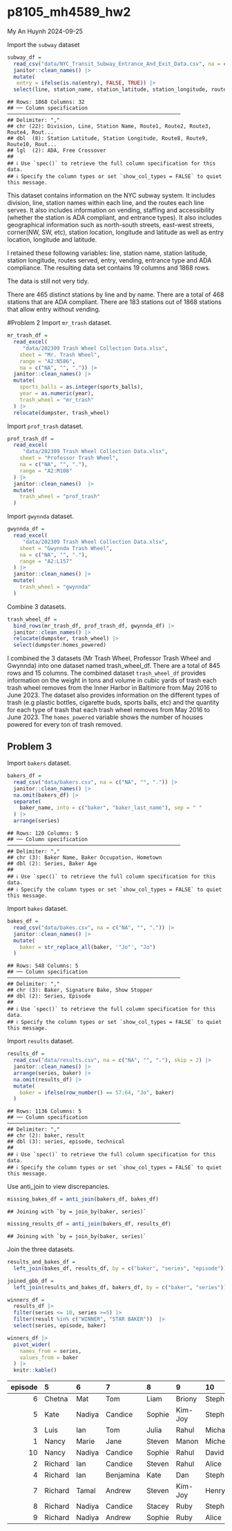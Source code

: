 p8105_mh4589_hw2
================
My An Huynh
2024-09-25

Import the `subway` dataset

``` r
subway_df = 
  read_csv("data/NYC_Transit_Subway_Entrance_And_Exit_Data.csv", na = c("NA", "", ".")) |>
  janitor::clean_names() |> 
  mutate( 
   entry = ifelse(is.na(entry), FALSE, TRUE)) |> 
  select(line, station_name, station_latitude, station_longitude, route1:route11, entry, vending, entrance_type, ada) 
```

    ## Rows: 1868 Columns: 32
    ## ── Column specification ────────────────────────────────────────────────────────
    ## Delimiter: ","
    ## chr (22): Division, Line, Station Name, Route1, Route2, Route3, Route4, Rout...
    ## dbl  (8): Station Latitude, Station Longitude, Route8, Route9, Route10, Rout...
    ## lgl  (2): ADA, Free Crossover
    ## 
    ## ℹ Use `spec()` to retrieve the full column specification for this data.
    ## ℹ Specify the column types or set `show_col_types = FALSE` to quiet this message.

This dataset contains information on the NYC subway system. It includes
division, line, station names within each line, and the routes each line
serves. It also includes information on vending, staffing and
accessibility (whether the station is ADA compliant, and entrance
types). It also includes geographical information such as north-south
streets, east-west streets, corner(NW, SW, etc), station location,
longitude and latitude as well as entry location, longitude and
latitude.

I retained these following variables: line, station name, station
latitude, station longitude, routes served, entry, vending, entrance
type and ADA compliance. The resulting data set contains 19 columns and
1868 rows.

The data is still not very tidy.

There are 465 distinct stations by line and by name. There are a total
of 468 stations that are ADA compliant. There are 183 stations out of
1868 stations that allow entry without vending.

\#Problem 2 Import `mr_trash` dataset.

``` r
mr_trash_df = 
  read_excel(
     "data/202309 Trash Wheel Collection Data.xlsx", 
    sheet = "Mr. Trash Wheel",
    range = "A2:N586",
    na = c("NA", "", ".")) |> 
  janitor::clean_names() |> 
  mutate(
    sports_balls = as.integer(sports_balls),
    year = as.numeric(year),
    trash_wheel = "mr_trash"
  ) |> 
  relocate(dumpster, trash_wheel)
```

Import `prof_trash` dataset.

``` r
prof_trash_df = 
  read_excel(
     "data/202309 Trash Wheel Collection Data.xlsx", 
    sheet = "Professor Trash Wheel",
    na = c("NA", "", "."),
    range = "A2:M108"
  ) |> 
  janitor::clean_names()  |> 
  mutate(
    trash_wheel = "prof_trash"
  ) 
```

Import `gwynnda` dataset.

``` r
gwynnda_df = 
  read_excel(
     "data/202309 Trash Wheel Collection Data.xlsx", 
    sheet = "Gwynnda Trash Wheel",
    na = c("NA", "", "."),
    range = "A2:L157"
  ) |> 
  janitor::clean_names() |> 
  mutate(
    trash_wheel = "gwynnda"
  )
```

Combine 3 datasets.

``` r
trash_wheel_df = 
  bind_rows(mr_trash_df, prof_trash_df, gwynnda_df) |> 
  janitor::clean_names() |> 
  relocate(dumpster, trash_wheel) |> 
  select(dumpster:homes_powered)
```

I combined the 3 datasets (Mr Trash Wheel, Professor Trash Wheel and
Gwynnda) into one dataset named trash_wheel_df. There are a total of 845
rows and 15 columns. The combined dataset `trash_wheel_df` provides
information on the weight in tons and volume in cubic yards of trash
each trash wheel removes from the Inner Harbor in Baltimore from May
2016 to June 2023. The dataset also provides information on the
different types of trash (e.g plastic bottles, cigarette buds, sports
balls, etc) and the quantity for each type of trash that each trash
wheel removes from May 2016 to June 2023. The `homes_powered` variable
shows the number of houses powered for every ton of trash removed.

## Problem 3

Import `bakers` dataset.

``` r
bakers_df = 
  read_csv("data/bakers.csv", na = c("NA", "", ".")) |> 
  janitor::clean_names() |> 
  na.omit(bakers_df) |> 
  separate(
    baker_name, into = c("baker", "baker_last_name"), sep = " "
  ) |> 
  arrange(series)
```

    ## Rows: 120 Columns: 5
    ## ── Column specification ────────────────────────────────────────────────────────
    ## Delimiter: ","
    ## chr (3): Baker Name, Baker Occupation, Hometown
    ## dbl (2): Series, Baker Age
    ## 
    ## ℹ Use `spec()` to retrieve the full column specification for this data.
    ## ℹ Specify the column types or set `show_col_types = FALSE` to quiet this message.

Import `bakes` dataset.

``` r
bakes_df = 
  read_csv("data/bakes.csv", na = c("NA", "", ".")) |> 
  janitor::clean_names() |> 
  mutate(
    baker = str_replace_all(baker, '"Jo"', "Jo")
  )
```

    ## Rows: 548 Columns: 5
    ## ── Column specification ────────────────────────────────────────────────────────
    ## Delimiter: ","
    ## chr (3): Baker, Signature Bake, Show Stopper
    ## dbl (2): Series, Episode
    ## 
    ## ℹ Use `spec()` to retrieve the full column specification for this data.
    ## ℹ Specify the column types or set `show_col_types = FALSE` to quiet this message.

Import `results` dataset.

``` r
results_df = 
  read_csv("data/results.csv", na = c("NA", "", "."), skip = 2) |> 
  janitor::clean_names() |> 
  arrange(series, baker) |> 
  na.omit(results_df) |> 
  mutate(
    baker = ifelse(row_number() == 57:64, "Jo", baker)
  )
```

    ## Rows: 1136 Columns: 5
    ## ── Column specification ────────────────────────────────────────────────────────
    ## Delimiter: ","
    ## chr (2): baker, result
    ## dbl (3): series, episode, technical
    ## 
    ## ℹ Use `spec()` to retrieve the full column specification for this data.
    ## ℹ Specify the column types or set `show_col_types = FALSE` to quiet this message.

Use anti_join to view discrepancies.

``` r
missing_bakes_df = anti_join(bakers_df, bakes_df)
```

    ## Joining with `by = join_by(baker, series)`

``` r
missing_results_df = anti_join(bakers_df, results_df)
```

    ## Joining with `by = join_by(baker, series)`

Join the three datasets.

``` r
results_and_bakes_df = 
  left_join(bakes_df, results_df, by = c("baker", "series", "episode"))

joined_gbb_df =
  left_join(results_and_bakes_df, bakers_df, by = c("baker", "series"))
```

``` r
winners_df =
  results_df |> 
  filter(series <= 10, series >=5) |> 
  filter(result %in% c("WINNER", "STAR BAKER"))  |> 
  select(series, episode, baker)

winners_df |>
  pivot_wider(
    names_from = series,
    values_from = baker
  ) |> 
  knitr::kable()
```

| episode | 5       | 6      | 7         | 8      | 9       | 10       |
|--------:|:--------|:-------|:----------|:-------|:--------|:---------|
|       6 | Chetna  | Mat    | Tom       | Liam   | Briony  | Steph    |
|       5 | Kate    | Nadiya | Candice   | Sophie | Kim-Joy | Steph    |
|       3 | Luis    | Ian    | Tom       | Julia  | Rahul   | Michael  |
|       1 | Nancy   | Marie  | Jane      | Steven | Manon   | Michelle |
|      10 | Nancy   | Nadiya | Candice   | Sophie | Rahul   | David    |
|       2 | Richard | Ian    | Candice   | Steven | Rahul   | Alice    |
|       4 | Richard | Ian    | Benjamina | Kate   | Dan     | Steph    |
|       7 | Richard | Tamal  | Andrew    | Steven | Kim-Joy | Henry    |
|       8 | Richard | Nadiya | Candice   | Stacey | Ruby    | Steph    |
|       9 | Richard | Nadiya | Andrew    | Sophie | Ruby    | Alice    |
